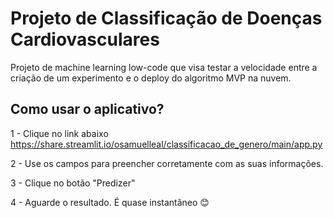 # Projeto de Classificação de Doenças Cardiovasculares

Projeto de machine learning low-code que visa testar a velocidade entre a criação de um experimento e o deploy do algoritmo MVP na nuvem.

## Como usar o aplicativo?
1 - Clique no link abaixo<br>
https://share.streamlit.io/osamuelleal/classificacao_de_genero/main/app.py

2 - Use os campos para preencher corretamente com as suas informações.

3 - Clique no botão "Predizer"

4 - Aguarde o resultado. É quase instantâneo :blush:
